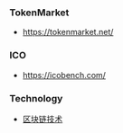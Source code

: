 ### TokenMarket
- https://tokenmarket.net/

### ICO
- https://icobench.com/

### Technology
- [区块链技术](http://www.8btc.com/how)
